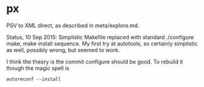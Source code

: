 # px

PSV to XML direct, as described in meta/explore.md.

Status, 10 Sep 2015:  Simplistic Makefile replaced with standard ./configure
make, make install sequence.  My first try at autotools, so certainly
simplistic as well, possibly wrong, but seemed to work.

I think the theory is the commit configure should be good.  To rebuild it
though the magic spell is

    autoreconf --install
